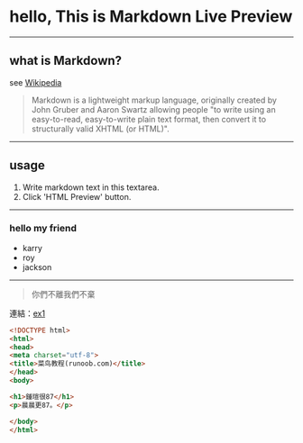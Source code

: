 # hello, This is Markdown Live Preview

---

## what is Markdown?
see [Wikipedia](https://en.wikipedia.org/wiki/Markdown)

> Markdown is a lightweight markup language, originally created by John Gruber and Aaron Swartz allowing people "to write using an easy-to-read, easy-to-write plain text format, then convert it to structurally valid XHTML (or HTML)".

----
## usage
1. Write markdown text in this textarea.
2. Click 'HTML Preview' button.

----
### hello my friend
* karry
* roy
* jackson
---
>你們不離我們不棄

連結：[ex1](ex1)
```html
<!DOCTYPE html>
<html>
<head>
<meta charset="utf-8">
<title>菜鸟教程(runoob.com)</title>
</head>
<body>

<h1>鍾瑄很87</h1>
<p>晨晨更87。</p>

</body>
</html>
```

